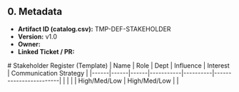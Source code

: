 ## 0. Metadata
- **Artifact ID (catalog.csv):** TMP-DEF-STAKEHOLDER
- **Version:** v1.0
- **Owner:** 
- **Linked Ticket / PR:** 

﻿# Stakeholder Register (Template)
| Name | Role | Dept | Influence | Interest | Communication Strategy |
|------|------|------|-----------|----------|------------------------|
|      |      |      | High/Med/Low | High/Med/Low |                    |
